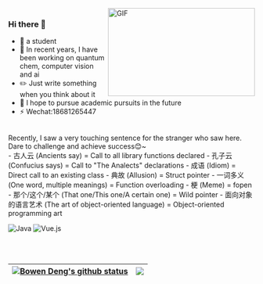 
<!--
**BonedDeng/BonedDeng** is a ✨ _special_ ✨ repository because its `README.md` (this file) appears on your GitHub profile.

Here are some ideas to get you started:

- 🔭 I’m currently working on ...
- 🌱 I’m currently learning ...
- 👯 I’m looking to collaborate on ...
- 🤔 I’m looking for help with ...
- 💬 Ask me about ...
- 📫 How to reach me: ...
- 😄 Pronouns: ...
- ⚡ Fun fact: ...

-->
<img align="right" alt="GIF" src="https://s1.ax1x.com/2022/04/19/LworCt.gif?raw=true" width="300" height="180" />

### Hi there 👋
- 🌱 a student
- 🔭 In recent years, I have been working on quantum chem, computer vision and ai
- ✏️ Just write something when you think about it
- 💪 I hope to pursue academic pursuits in the future
- ⚡ Wechat:18681265447
<br>
Recently, I saw a very touching sentence for the stranger who saw here.
<br>
Dare to challenge and achieve success😊~
<br>
- 古人云 (Ancients say) = Call to all library functions declared
- 孔子云 (Confucius says) = Call to "The Analects" declarations
- 成语 (Idiom) = Direct call to an existing class
- 典故 (Allusion) = Struct pointer
- 一词多义 (One word, multiple meanings) = Function overloading
- 梗 (Meme) = fopen
- 那个/这个/某个 (That one/This one/A certain one) = Wild pointer
- 面向对象的语言艺术 (The art of object-oriented language) = Object-oriented programming art
<br>



![Java](https://img.shields.io/badge/Java-1.8-orange?style=flat-square&logo=Java) ![Vue.js](https://img.shields.io/badge/-Vue.js-%232c3e50?style=flat-square&logo=vuedotjs)


<br>
<br>

|<a href="https://github.com/BonedDeng/"><img align="center" src="https://github-readme-stats.vercel.app/api?username=BonedDeng&show_icons=true&include_all_commits=true&hide_border=true" alt="Bowen Deng's github status" /></a>|<a href="https://github.com/BonedDeng"><img align="center" src="https://github-readme-stats.vercel.app/api/top-langs/?username=BonedDeng&layout=compact&theme=buefy&hide_border=true" /></a>|
|--|--|
